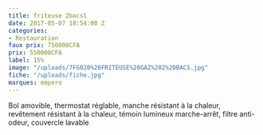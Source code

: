 ```yaml
---
title: friteuse 2bacs1
date: 2017-05-07 18:54:00 Z
categories:
- Restauration
faux prix: 750000CFA
prix: 550000CFA
label: 15%
image: "/uploads/7FG020%20FRITEUSE%20GAZ%202%20BACS.jpg"
fiche: "/uploads/fiche.jpg"
marques: empero
---
```


Bol amovible, thermostat réglable, manche résistant à la chaleur, revêtement résistant à la chaleur, témoin lumineux marche-arrêt, filtre anti-odeur, couvercle lavable
